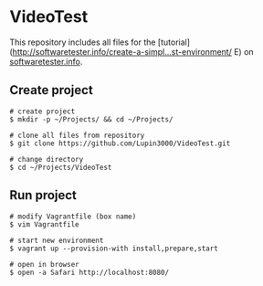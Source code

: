 # VideoTest

This repository includes all files for the [tutorial](http://softwaretester.info/create-a-simpl…st-environment/ ‎E) on [softwaretester.info](https://softwaretester.info).

## Create project

```shell
# create project
$ mkdir -p ~/Projects/ && cd ~/Projects/

# clone all files from repository
$ git clone https://github.com/Lupin3000/VideoTest.git

# change directory
$ cd ~/Projects/VideoTest
```

## Run project

```shell
# modify Vagrantfile (box name)
$ vim Vagrantfile

# start new environment
$ vagrant up --provision-with install,prepare,start

# open in browser
$ open -a Safari http://localhost:8080/
```
